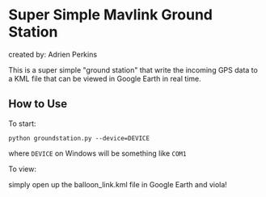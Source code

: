 # Super Simple Mavlink Ground Station #

created by: Adrien Perkins

This is a super simple "ground station" that write the incoming GPS data to a KML file that can be viewed in Google Earth in real time.

## How to Use ##

To start:

	python groundstation.py --device=DEVICE

where `DEVICE` on Windows will be something like `COM1`

To view:

simply open up the balloon_link.kml file in Google Earth and viola!